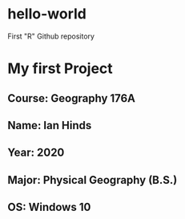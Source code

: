 # hello-world
First "R" Github repository
# My first Project
## **Course**: Geography 176A
## **Name**: Ian Hinds
## **Year**: 2020
## **Major**: Physical Geography (B.S.)
## **OS**: Windows 10
